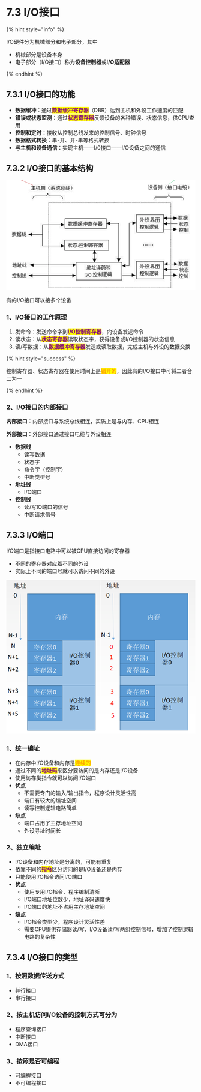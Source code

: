 # 7.3 I/O接口

{% hint style="info" %}

I/O硬件分为机械部分和电子部分，其中

- 机械部分是设备本身
- 电子部分（I/O接口）称为**设备控制器**或**I/O适配器**

{% endhint %}



## 7.3.1 I/O接口的功能

- **数据缓冲**：通过<mark style="color:purple;">**数据缓冲寄存器**</mark>（DBR）达到主机和外设工作速度的匹配
- **错误或状态监测**：通过<mark style="color:purple;">**状态寄存器**</mark>反馈设备的各种错误、状态信息，供CPU查用
- **控制和定时**：接收从控制总线发来的控制信号、时钟信号
- **数据格式转换**：串-并、并-串等格式转换
- **与主机和设备通信**：实现主机——I/0接口——I/O设备之间的通信

## 7.3.2 I/O接口的基本结构

![I_O接口结构](../.gitbook/assets/I_O接口结构.png)

有的I/O接口可以接多个设备

### 1、I/O接口的工作原理

1. 发命令：发送命令字到<mark style="color:purple;">**I/O控制寄存器**</mark>，向设备发送命令
2. 读状态：从<mark style="color:purple;">**状态寄存器**</mark>读取状态字，获得设备或I/O控制器的状态信息
3. 读/写数据：从<mark style="color:purple;">**数据缓冲寄存器**</mark>发送或读取数据，完成主机与外设的数据交换

{% hint style="success" %}

控制寄存器、状态寄存器在使用时间上是<mark style="color:orange;">**错开的**</mark>，因此有的I/O接口中可将二者合二为一

{% endhint %}

### 2、I/O接口的内部接口

**内部接口**：内部接口与系统总线相连，实质上是与内存、CPU相连

**外部接口**：外部接口通过接口电缆与外设相连

- **数据线**
  - 读写数据
  - 状态字
  - 命令字（控制字）
  - 中断类型号
- **地址线**
  - I/O端口
- **控制线**
  - 读/写IO端口的信号
  - 中断请求信号

## 7.3.3 I/O端口

I/O端口是指接口电路中可以被CPU直接访问的寄存器

- 不同的寄存器对应着不同的外设
- 实际上不同的端口号就可以访问不同的外设

![统一编址和独立编址](../.gitbook/assets/统一编址和独立编址.png)

### 1、统一编址

- 在内存中I/O设备和内存是<mark style="color:orange;">**连续的**</mark>
- 通过不同的<mark style="color:purple;">**地址码**</mark>来区分要访问的是内存还是I/O设备
- 使用访存类指令就可以访问I/O端口
- **优点**
  - 不需要专门的输入/输出指令，程序设计灵活性高
  - 端口有较大的编址空间
  - 读写控制逻辑电路简单
- **缺点**
  - 端口占用了主存地址空间
  - 外设寻址时间长

### 2、独立编址

- I/O设备和内存地址是分离的，可能有重复
- 依靠不同的<mark style="color:purple;">**指令**</mark>区分访问的是I/O设备还是内存
- 只能使用I/O指令访问I/O端口
- **优点**
  - 使用专用I/O指令，程序编制清晰
  - I/O端口地址位数少，地址译码速度快
  - I/O端口的地址不占用主存地址空间
- **缺点**
  - I/O指令类型少，程序设计灵活性差
  - 需要CPU提供存储器读/写、I/O设备读/写两组控制信号，增加了控制逻辑电路的复杂性

## 7.3.4 I/O接口的类型

### 1、按照数据传送方式

- 并行接口
- 串行接口

### 2、按主机访问I/O设备的控制方式可分为

- 程序查询接口
- 中断接口
- DMA接口

### 3、按照是否可编程

- 可编程接口
- 不可编程接口
